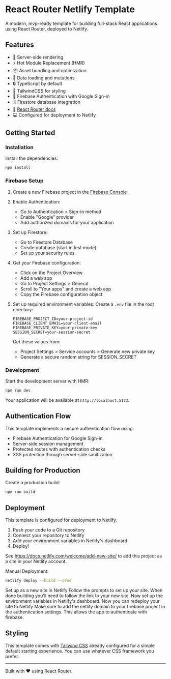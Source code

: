 # React Router Netlify Template

A modern, mvp-ready template for building full-stack React applications using React Router,
deployed to Netlify.

## Features

- 🚀 Server-side rendering
- ⚡️ Hot Module Replacement (HMR)
- 📦 Asset bundling and optimization
- 🔄 Data loading and mutations
- 🔒 TypeScript by default
- 🎉 TailwindCSS for styling
- 📖 Firebase Authentication with Google Sign-in
- 🗄️ Firestore database integration
- 📖 [React Router docs](https://reactrouter.com/)
- 💻 Configured for deployment to Netlify

## Getting Started

### Installation

Install the dependencies:

```bash
npm install
```

### Firebase Setup

1. Create a new Firebase project in the [Firebase Console](https://console.firebase.google.com/)
2. Enable Authentication:
   - Go to Authentication > Sign-in method
   - Enable "Google" provider
   - Add authorized domains for your application

3. Set up Firestore:
   - Go to Firestore Database
   - Create database (start in test mode)
   - Set up your security rules

4. Get your Firebase configuration:
   - Click on the Project Overview
   - Add a web app
   - Go to Project Settings > General
   - Scroll to "Your apps" and create a web app
   - Copy the Firebase configuration object

5. Set up required environment variables:
   Create a `.env` file in the root directory:
   ```
   FIREBASE_PROJECT_ID=your-project-id
   FIREBASE_CLIENT_EMAIL=your-client-email
   FIREBASE_PRIVATE_KEY=your-private-key
   SESSION_SECRET=your-session-secret
   ```

   Get these values from:
   - Project Settings > Service accounts > Generate new private key
   - Generate a secure random string for SESSION_SECRET

### Development

Start the development server with HMR:

```bash
npm run dev
```

Your application will be available at `http://localhost:5173`.

## Authentication Flow

This template implements a secure authentication flow using:
- Firebase Authentication for Google Sign-in
- Server-side session management
- Protected routes with authentication checks
- XSS protection through server-side sanitization

## Building for Production

Create a production build:

```bash
npm run build
```

## Deployment

This template is configured for deployment to Netlify.

1. Push your code to a Git repository
2. Connect your repository to Netlify
3. Add your environment variables in Netlify's dashboard
4. Deploy!

See <https://docs.netlify.com/welcome/add-new-site/> to add this project as a site
in your Netlify account.

Manual Deployment:

```bash
netlify deploy --build --prod
```

Set up as a new site in Netlify
Follow the prompts to set up your site.
When done building you'll need to follow the link to your new site.
Now set up the environment variables in Netlify's dashboard.
Now you can redeploy your site to Netlify
Make sure to add the netlify domain to your firebase project in the authentication settings.
This allows the app to authenticate with firebase.

## Styling

This template comes with [Tailwind CSS](https://tailwindcss.com/) already configured for a simple default starting experience. You can use whatever CSS framework you prefer.

---

Built with ❤️ using React Router.
